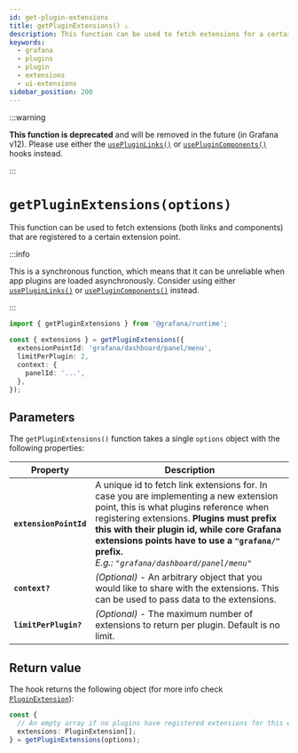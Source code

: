 ```yaml
---
id: get-plugin-extensions
title: getPluginExtensions() ⚠️
description: This function can be used to fetch extensions for a certain extension point.
keywords:
  - grafana
  - plugins
  - plugin
  - extensions
  - ui-extensions
sidebar_position: 200
---
```


:::warning

**This function is deprecated** and will be removed in the future (in Grafana v12).
Please use either the [`usePluginLinks()`](./usePluginLinks.md) or [`usePluginComponents()`](./usePluginComponents.md) hooks instead.

:::

# `getPluginExtensions(options)`

This function can be used to fetch extensions (both links and components) that are registered to a certain extension point.

:::info

This is a synchronous function, which means that it can be unreliable when app plugins are loaded asynchronously.
Consider using either [`usePluginLinks()`](./usePluginLinks.md) or [`usePluginComponents()`](./usePluginComponents.md) instead.

:::

```typescript
import { getPluginExtensions } from '@grafana/runtime';

const { extensions } = getPluginExtensions({
  extensionPointId: 'grafana/dashboard/panel/menu',
  limitPerPlugin: 2,
  context: {
    panelId: '...',
  },
});
```

## Parameters

The `getPluginExtensions()` function takes a single `options` object with the following properties:

| Property               | Description                                                                                                                                                                                                                                                                                                                          |
| ---------------------- | ------------------------------------------------------------------------------------------------------------------------------------------------------------------------------------------------------------------------------------------------------------------------------------------------------------------------------------ |
| **`extensionPointId`** | A unique id to fetch link extensions for. In case you are implementing a new extension point, this is what plugins reference when registering extensions. **Plugins must prefix this with their plugin id, while core Grafana extensions points have to use a `"grafana/"` prefix.** <br /> _E.g.: `"grafana/dashboard/panel/menu"`_ |
| **`context?`**         | _(Optional)_ - An arbitrary object that you would like to share with the extensions. This can be used to pass data to the extensions.                                                                                                                                                                                                |
| **`limitPerPlugin?`**  | _(Optional)_ - The maximum number of extensions to return per plugin. Default is no limit.                                                                                                                                                                                                                                           |

## Return value

The hook returns the following object (for more info check [`PluginExtension`](https://github.com/grafana/grafana/blob/main/packages/grafana-data/src/types/pluginExtensions.ts#L40)):

```typescript
const {
  // An empty array if no plugins have registered extensions for this extension point yet
  extensions: PluginExtension[];
} = getPluginExtensions(options);
```
